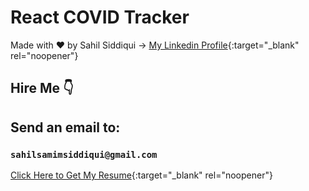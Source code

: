 # React COVID Tracker

Made with :heart: by Sahil Siddiqui -> [My Linkedin Profile](https://www.linkedin.com/in/sahil-siddiqui-8416b8195/){:target="_blank" rel="noopener"}

## Hire Me 👇

## Send an email to:

### `sahilsamimsiddiqui@gmail.com`

[Click Here to Get My Resume](https://drive.google.com/file/d/14h1JBuAYo_Zbf35kWfgA22GQgvpJtmZJ/view?usp=sharing){:target="_blank" rel="noopener"}
